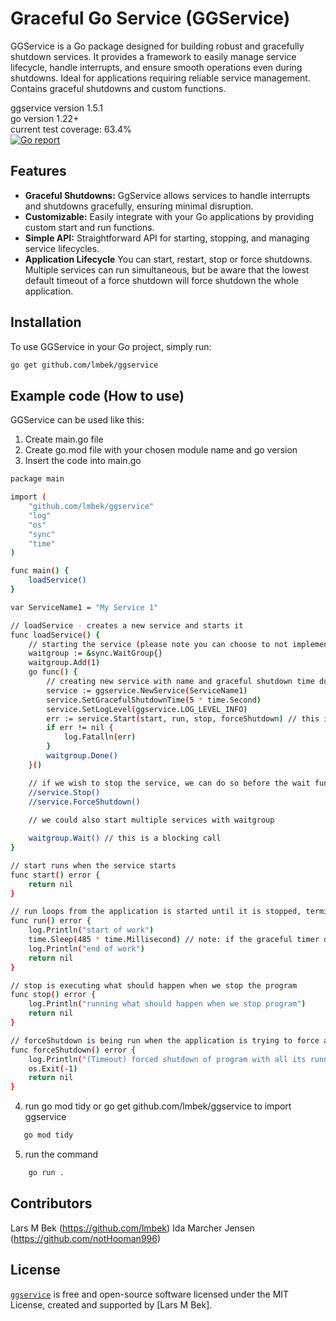 # Graceful Go Service (GGService)
GGService is a Go package designed for building robust and gracefully shutdown services. It provides a framework to easily manage service lifecycle, handle interrupts, and ensure smooth operations even during shutdowns. Ideal for applications requiring reliable service management. Contains graceful shutdowns and custom functions.

ggservice version 1.5.1 <br>
go version 1.22+ <br>
current test coverage: 63.4% <br>
[![Go report][go_report_img]][go_report_url]

## Features
- **Graceful Shutdowns:** GgService allows services to handle interrupts and shutdowns gracefully, ensuring minimal disruption.
- **Customizable:** Easily integrate with your Go applications by providing custom start and run functions.
- **Simple API:** Straightforward API for starting, stopping, and managing service lifecycles.
- **Application Lifecycle** You can start, restart, stop or force shutdowns. Multiple services can run simultaneous, but be aware that the lowest default timeout of a force shutdown will force shutdown the whole application.

## Installation
To use GGService in your Go project, simply run:

```bash
go get github.com/lmbek/ggservice
```

## Example code (How to use)
GGService can be used like this:

1) Create main.go file
2) Create go.mod file with your chosen module name and go version 
3) Insert the code into main.go
```bash
package main

import (
	"github.com/lmbek/ggservice"
	"log"
	"os"
	"sync"
	"time"
)

func main() {
	loadService()
}

var ServiceName1 = "My Service 1"

// loadService - creates a new service and starts it
func loadService() {
	// starting the service (please note you can choose to not implement any of these by using nil instead)
	waitgroup := &sync.WaitGroup{}
	waitgroup.Add(1)
	go func() {
		// creating new service with name and graceful shutdown time duration
		service := ggservice.NewService(ServiceName1)
		service.SetGracefulShutdownTime(5 * time.Second)
		service.SetLogLevel(ggservice.LOG_LEVEL_INFO)
		err := service.Start(start, run, stop, forceShutdown) // this is a blocking call
		if err != nil {
			log.Fatalln(err)
		}
		waitgroup.Done()
	}()

	// if we wish to stop the service, we can do so before the wait function with a waitgroup goroutine
	//service.Stop()
	//service.ForceShutdown()
	
	// we could also start multiple services with waitgroup

	waitgroup.Wait() // this is a blocking call
}

// start runs when the service starts
func start() error {
	return nil
}

// run loops from the application is started until it is stopped, terminated or ForceShutdown (please use with time.Sleep in between frames)
func run() error {
	log.Println("start of work")
	time.Sleep(485 * time.Millisecond) // note: if the graceful timer duration is below amount of work needed to be done, it will forceExit
	log.Println("end of work")
	return nil
}

// stop is executing what should happen when we stop the program
func stop() error {
	log.Println("running what should happen when we stop program")
	return nil
}

// forceShutdown is being run when the application is trying to force a shutdown (non-gracefully)
func forceShutdown() error {
	log.Println("(Timeout) forced shutdown of program with all its running services")
	os.Exit(-1)
	return nil
}
```
4) run go mod tidy or go get github.com/lmbek/ggservice to import ggservice
```bash
   go mod tidy
```
5) run the command
```bash
    go run .
```

## Contributors
Lars M Bek (https://github.com/lmbek)
Ida Marcher Jensen (https://github.com/notHooman996)


## License
[`ggservice`][repos_url] is free and open-source software licensed under the MIT License, created and supported by [Lars M Bek]. 


<!-- Go links -->
[repos_url]: https://github.com/lmbek/ggservice
[go_version_img]: go1.22+
[go_dev_url]: https://pkg.go.dev/github.com/lmbek/ggservice
[go_report_img]: https://goreportcard.com/badge/github.com/lmbek/ggservice
[go_report_url]: https://goreportcard.com/report/github.com/lmbek/ggservice